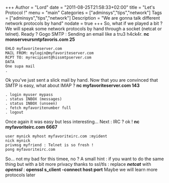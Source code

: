 +++
Author = "Lord"
date = "2011-08-25T21:58:33+02:00"
title = "Let's Protocol !"
menu = "main"
Categories = ["adminsys","tips","network"]
Tags = ["adminsys","tips","network"]
Description = "We are gonna talk different network protocols by hand"
nodate = true
+++
So, what if we played a bit ? We will speak some network protocols by hand through a socket (netcat or telnet). Ready ?
Gogo SMTP : Sending an email like a tru3 h4ck4r.
**nc monserveursmtpfavoris.com 25**
```
EHLO myfavoriteserver.com
MAIL FROM: mylogin@myfavoriteserver.com
RCPT TO: myrecipient@hissmtpserver.com
DATA
One supa mail
.
```
Ok you've just sent a slick mail by hand. Now that you are convinced that SMTP is easy, what about IMAP ?
**nc myfavoriteserver.com 143**
```
. login myuser mypass
. status INBOX (messages)
. status INBOX (unseen)
. fetch myfavoritenumber full
. logout
```
Once again it was easy but less interesting…
Next : IRC ? ok !
**nc myfavoriteirc.com 6667**
```
user mynick myhost myfavoriteirc.com :myident
nick mynick
privmsg myfriend : Telnet is so fresh !
pong myfavoriteirc.com
```
So… not my bad for this timee, no ?
A small hint : if you want to do the same thing but with a bit more privacy thanks to ssl/tls : replace ***netcat*** with ***openssl*** :
**openssl s_client -connect host:port**
Maybe we will learn more protocols later
